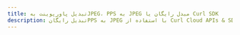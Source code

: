 ---title: تبدیل پاورپوینت بهJPEG، PPS به JPEG مبدل رایگان یا Curl SDKdescription: تبدیل رایگانPPS به JPEG با استفاده از Curl Cloud APIs & SDK. همچنین اسناد Microsoft PowerPoint را در Cloud ایجاد، ویرایش و رندر کنید.---